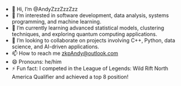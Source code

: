 - 👋 Hi, I’m @AndyZzzZzzZzz
- 👀 I’m interested in software development, data analysis, systems programming, and machine learning.
- 🌱 I’m currently learning advanced statistical models, clustering techniques, and exploring quantum computing applications.
- 💞️ I’m looking to collaborate on projects involving C++, Python, data science, and AI-driven applications.
- 📫 How to reach me zkpAndy@outlook.com
- 😄 Pronouns: he/him
- ⚡ Fun fact: I competed in the League of Legends: Wild Rift North America Qualifier and achieved a top 8 position!

<!---
AndyZzzZzzZzz/AndyZzzZzzZzz is a ✨ special ✨ repository because its `README.md` (this file) appears on your GitHub profile.
You can click the Preview link to take a look at your changes.
--->

